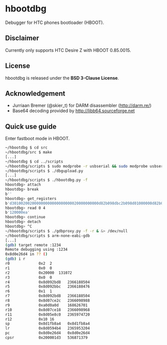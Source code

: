 # hbootdbg

Debugger for HTC phones bootloader (HBOOT).

## Disclaimer

Currently only supports HTC Desire Z with HBOOT 0.85.0015.

## License

hbootdbg is released under the **BSD 3-Clause License**.

## Acknowledgement

* Jurriaan Bremer (@skier_t) for DARM disassembler (http://darm.re/)
* Base64 decoding provided by http://libb64.sourceforge.net

## Quick use guide

Enter fastboot mode in HBOOT.

```bash
~/hbootdbg $ cd src
~/hbootdbg/src $ make
[...]
~/hbootdbg $ cd ../scripts
~/hbootdbg/scripts $ sudo modprobe -r usbserial && sudo modprobe usbserial vendor=0x0BB4 product=0x0fff
~/hbootdbg/scripts $ ./dbgupload.py
[...]
~/hbootdbg/scripts $ ./hbootdbg.py -f
hbootdbg> attach
hbootdbg> break
b''
hbootdbg> get_registers
b'd301002002000000000000000000020000000000d82b098dbc2b098d01000000d82b098d2cce078d0d0a0d0a18ce078d0b0b0b0b10000000a4b81f8db494058dd4260e8d'
hbootdbg> read 0 4  
b'120000ea'
hbootdbg> continue
hbootdbg> detach
hbootdbg> ^C
~/hbootdbg/scripts $ ./gdbproxy.py -f -r & &> /dev/null
~/hbootdbg/scripts $ arm-none-eabi-gdb
[...]
(gdb) target remote :1234
Remote debugging using :1234
0x8d0e26d4 in ?? ()
(gdb) i r
r0             0x2	2
r1             0x0	0
r2             0x20000	131072
r3             0x0	0
r4             0x8d092bd8	2366188504
r5             0x8d092bbc	2366188476
r6             0x1	1
r7             0x8d092bd8	2366188504
r8             0x8d07ce2c	2366098988
r9             0xa0d0a0d	168626701
r10            0x8d07ce18	2366098968
r11            0x8d05e8c0	2365974720
r12            0x10	16
sp             0x8d1fb8a4	0x8d1fb8a4
lr             0x8d0594b4	2365953204
pc             0x8d0e26d4	0x8d0e26d4
cpsr           0x200001d3	536871379
```
